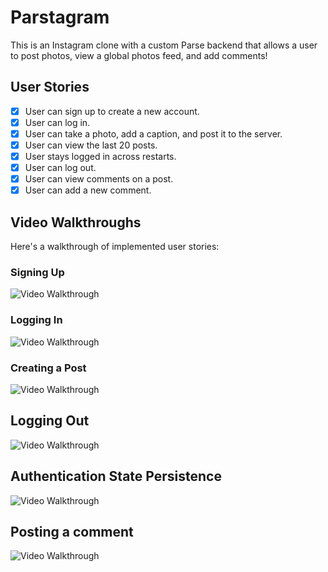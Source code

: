 # Parstagram 

This is an Instagram clone with a custom Parse backend that allows a user to post photos, view a global photos feed, and add comments!

## User Stories
- [x] User can sign up to create a new account. 
- [x] User can log in. 
- [x] User can take a photo, add a caption, and post it to the server. 
- [x] User can view the last 20 posts. 
- [x] User stays logged in across restarts. 
- [x] User can log out. 
- [x] User can view comments on a post. 
- [x] User can add a new comment.

## Video Walkthroughs
Here's a walkthrough of implemented user stories:
  
### Signing Up
<img src='https://media.giphy.com/media/h9ezGJ5EH0DE2yRhZL/giphy.gif' title='Video Walkthrough' width='' alt='Video Walkthrough' />   
  
### Logging In
<img src='https://media.giphy.com/media/T7MU3RiiroTcwkfrvY/giphy.gif' title='Video Walkthrough' width='' alt='Video Walkthrough' />  
  
### Creating a Post
<img src='https://media.giphy.com/media/QDPWv2ridWrJbBLYVR/giphy.gif' title='Video Walkthrough' width='' alt='Video Walkthrough' />  
  
## Logging Out
<img src='https://media.giphy.com/media/SUM1nU2RNFS2nUjDx8/giphy.gif' title='Video Walkthrough' width='' alt='Video Walkthrough' />  
  
## Authentication State Persistence
<img src='https://media.giphy.com/media/bUZ1UvBYkTFonb6yEw/giphy.gif' width='' alt='Video Walkthrough' />  
  
## Posting a comment
<img src='https://media.giphy.com/media/7xwD0SXcY28Ii0Rc6d/giphy.gif' width='' alt='Video Walkthrough' />  
